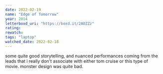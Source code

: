 ```yaml
---
date: 2022-02-19
name: "Edge of Tomorrow"
year: 2014
letterboxd_uri: "https://boxd.it/2AOZZz"
rating: 
rewatch: 
tags: "laptop"
watched_date: 2022-02-18
---
```


some quite good storytelling, and nuanced performances coming from the leads that i really don't associate with either tom cruise or this type of movie. monster design was quite bad.
